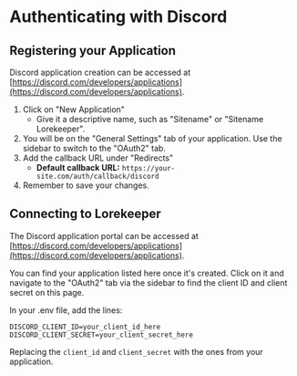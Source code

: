 # Authenticating with Discord

## Registering your Application

Discord application creation can be accessed at [https://discord.com/developers/applications](https://discord.com/developers/applications).

1. Click on "New Application"
    - Give it a descriptive name, such as "Sitename" or "Sitename Lorekeeper".
2. You will be on the "General Settings" tab of your application. Use the sidebar to switch to the "OAuth2" tab.
3. Add the callback URL under "Redirects"
    - **Default callback URL:** `https://your-site.com/auth/callback/discord`
4. Remember to save your changes.

## Connecting to Lorekeeper

The Discord application portal can be accessed at [https://discord.com/developers/applications](https://discord.com/developers/applications).

You can find your application listed here once it's created. Click on it and navigate to the "OAuth2" tab via the sidebar to find the client ID and client secret on this page.

In your .env file, add the lines:

```
DISCORD_CLIENT_ID=your_client_id_here
DISCORD_CLIENT_SECRET=your_client_secret_here
```

Replacing the `client_id` and `client_secret` with the ones from your application.
